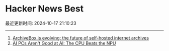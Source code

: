 # Hacker News Best

最近更新时间: 2024-10-17 21:10:23

--- 
1. [ArchiveBox is evolving: the future of self-hosted internet archives](https://docs.sweeting.me/s/archivebox-plugin-ecosystem-announcement) 
2. [AI PCs Aren't Good at AI: The CPU Beats the NPU](https://petewarden.com/2024/10/16/ai-pcs-arent-very-good-at-ai/) 

